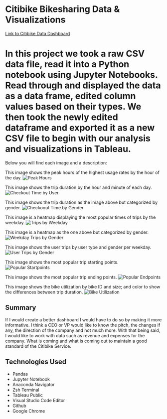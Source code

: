 # Citibike Bikesharing Data & Visualizations

[Link to Citibike Data Dashboard](https://public.tableau.com/profile/eric2792#!/vizhome/CitibikeDataStory_16104945204870/CitiBikeData "Citibike Dashboard")

# In this project we took a raw CSV data file, read it into a Python notebook using Jupyter Notebooks. Read through and displayed the data as a data frame, edited column values based on their types. We then took the newly edited dataframe and exported it as a new CSV file to begin with our analysis and visualizations in Tableau.

Below you will find each image and a description:

This image shows the peak hours of the highest usage rates by the hour of the day.
![Peak Hours](images/hours.png)

This image shows the trip duration by the hour and minute of each day.
![Checkout Time by User](images/checkouttimebyuser.png)

This image shows the trip duration as the image above but categorized by gender.
![Checkoout Time by Gender](images/checkouttimebygender.png)

This image is a heatmap displaying the most popular times of trips by the weekday.
![Trips by Weekday](images/4.png)

This image is a heatmap as the one above but categorized by gender.
![Weekday Trips by Gender](images/5.png)

This image shows the user trips by user type and gender per weekday.
![User Trips by Gender](images/6.png)

This image shows the most popular trip starting points.
![Popular Startpoints](images/startpoints.png)

This image shows the most popular trip ending points.
![Popular Endpoints](images/endpoints.png)

This image shows the bike utilization by bike ID and size; and color to show the differences between trip duration.
![Bike Utilization](images/BikeUtilization.png)
## Summary
If I would create a better dashboard I would have to do so by making it more informative. I think a CEO or VP would like to know the pitch, the changes if any, the direction of the company and not much more. With that being said, I would like to work with data such as revenue and expenses for the company. What is coming and what is coming out to maintain a good standard of the Citibike Service.
## Technologies Used
- Pandas
- Jupyter Notebook
- Anaconda Navigator
- Zsh Terminal
- Tableau Public
- Visual Studio Code Editor
- Github
- Google Chrome